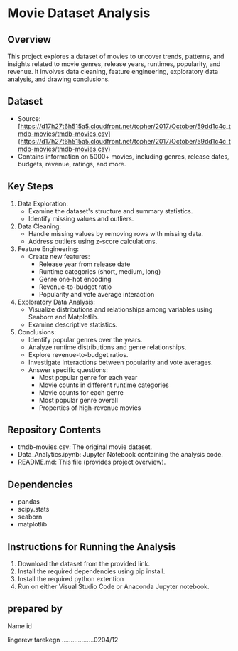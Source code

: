 # Movie Dataset Analysis

## Overview

This project explores a dataset of movies to uncover trends, patterns, and insights related to movie genres, release years, runtimes, popularity, and revenue. It involves data cleaning, feature engineering, exploratory data analysis, and drawing conclusions.

## Dataset

- Source: [https://d17h27t6h515a5.cloudfront.net/topher/2017/October/59dd1c4c_tmdb-movies/tmdb-movies.csv](https://d17h27t6h515a5.cloudfront.net/topher/2017/October/59dd1c4c_tmdb-movies/tmdb-movies.csv)
- Contains information on 5000+ movies, including genres, release dates, budgets, revenue, ratings, and more.

## Key Steps

1. Data Exploration:
   - Examine the dataset's structure and summary statistics.
   - Identify missing values and outliers.
2. Data Cleaning:
   - Handle missing values by removing rows with missing data.
   - Address outliers using z-score calculations.
3. Feature Engineering:
   - Create new features:
     - Release year from release date
     - Runtime categories (short, medium, long)
     - Genre one-hot encoding
     - Revenue-to-budget ratio
     - Popularity and vote average interaction
4. Exploratory Data Analysis:
   - Visualize distributions and relationships among variables using Seaborn and Matplotlib.
   - Examine descriptive statistics.
5. Conclusions:
   - Identify popular genres over the years.
   - Analyze runtime distributions and genre relationships.
   - Explore revenue-to-budget ratios.
   - Investigate interactions between popularity and vote averages.
   - Answer specific questions:
     - Most popular genre for each year
     - Movie counts in different runtime categories
     - Movie counts for each genre
     - Most popular genre overall
     - Properties of high-revenue movies

## Repository Contents

- tmdb-movies.csv: The original movie dataset.
- Data_Analytics.ipynb: Jupyter Notebook containing the analysis code.
- README.md: This file (provides project overview).

## Dependencies

- pandas
- scipy.stats
- seaborn
- matplotlib

## Instructions for Running the Analysis

1. Download the dataset from the provided link.
2. Install the required dependencies using pip install.
3. Install the required python extention
4. Run on either Visual Studio Code or Anaconda Jupyter notebook.

## prepared by 
   Name                               id

lingerew tarekegn  ..................0204/12